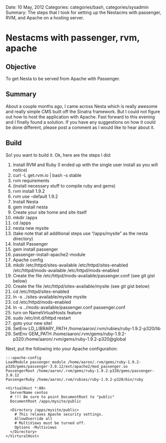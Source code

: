 Date: 10 May, 2012
Categories: categories/bash, categories/sysadmin
Summary: The steps that I took for setting up the Nestacms with passenger, RVM, and Apache on a hosting server.

# Nestacms with passenger, rvm, apache

## Objective

To get Nesta to be served from Apache with Passenger.

## Summary

About a couple months ago, I came across Nesta which is really awesome and really simple CMS built off the Sinatra framework. But I could not figure out how to host the application with Apache. Fast forward to this evening and I finally found a solution. If you have any suggestions on how it could be done different, please post a comment as I would like to hear about it.

## Build

So! you want to build it. Ok, here are the steps I did:

 1. Install RVM and Ruby (I ended up with the single user install as you will notice)
 1. curl -L get.rvm.io | bash -s stable
 1. rvm requirements
 1. (install necessary stuff to compile ruby and gems)
 1. rvm install 1.9.2
 1. rvm use –default 1.9.2
 1. Install Nesta
 1. gem install nesta
 1. Create your site home and site itself
 1. mkdir /apps
 1. cd /apps
 1. nesta new mysite
 1. (take note that all additional steps use “/apps/mysite” as the nesta directory)
 1. Install Passenger
 1. gem install passenger
 1. passenger-install-apache2-module
 1. Apache config
 1. mkdir /etc/httpd/sites-available /etc/httpd/sites-enabled /etc/httpd/mods-available /etc/httpd/mods-enabled
 1. Create the file /etc/httpd/mods-available/passenger.conf (see git gist below)
 1. Create the file /etc/httpd/sites-available/mysite (see git gist below)
 1. cd /etc/httpd/sites-enabled
 1. ln -s ../sites-available/mysite mysite
 1. cd /etc/httpd/mods-enabled
 1. ln -s ../mods-available/passenger.conf passenger.conf
 1. turn on NameVirtualHosts feature
 1. sudo /etc/init.d/httpd restart
 1. goto your new site!
 1. SetEnv LD_LIBRARY_PATH /home/aaron/.rvm/rubies/ruby-1.9.2-p320/lib
 1. SetEnv GEM_PATH /home/aaron/.rvm/gems/ruby-1.9.2-p320:/home/aaron/.rvm/gems/ruby-1.9.2-p320@global

Next, put the following into your Apache configuration:

    :::apache-config
    LoadModule passenger_module /home/aaron/.rvm/gems/ruby-1.9.2-p320/gems/passenger-3.0.12/ext/apache2/mod_passenger.so
    PassengerRoot /home/aaron/.rvm/gems/ruby-1.9.2-p320/gems/passenger-3.0.12
    PassengerRuby /home/aaron/.rvm/rubies/ruby-1.9.2-p320/bin/ruby
  
    <VirtualHost *:80>
      ServerName centos
      # !!! Be sure to point DocumentRoot to "public"
      DocumentRoot /apps/mysite/public
    
      <Directory /apps/mysite/public>
        # This relaxes Apache security settings.
        AllowOverride all
        # MultiViews must be turned off.
        Options -Multiviews
      </Directory>
    </VirturalHost>